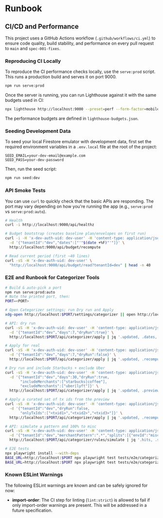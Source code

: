 # Runbook

## CI/CD and Performance

This project uses a GitHub Actions workflow (`.github/workflows/ci.yml`) to ensure code quality, build stability, and performance on every pull request to `main` and `spec-001-fixes`.

### Reproducing CI Locally

To reproduce the CI performance checks locally, use the `serve:prod` script. This runs a production build and serves it on port 9000.

```bash
npm run serve:prod
```

Once the server is running, you can run Lighthouse against it with the same budgets used in CI:

```bash
npx lighthouse http://localhost:9000 --preset=perf --form-factor=mobile --screenEmulation.mobile --budget-path=./lighthouse-budgets.json
```

The performance budgets are defined in `lighthouse-budgets.json`.

### Seeding Development Data

To seed your local Firestore emulator with development data, first set the required environment variables in a `.env.local` file at the root of the project:

```
SEED_EMAIL=your-dev-email@example.com
SEED_PASS=your-dev-password
```

Then, run the seed script:

```bash
npm run seed:dev
```

### API Smoke Tests

You can use `curl` to quickly check that the basic APIs are responding. The port may vary depending on how you're running the app (e.g., `serve:prod` vs `serve:prod:auto`).

```bash
# Health
curl -i http://localhost:9000/api/healthz

# Budget bootstrap (creates baseline plan/envelopes on first run)
curl -i -H 'x-dev-auth-uid: dev-user' -H 'content-type: application/json' \
  -d '{"tenantId":"dev","dates":["'"$(date +%F)"'"]}' \
  http://localhost:9000/api/budget/recompute

# Read current period (first ~40 lines)
curl -sS -H 'x-dev-auth-uid: dev-user' \
  "http://localhost:9000/api/budget/read?tenantId=dev" | head -n 40
```

### E2E and Runbook for Categorizer Tools

```bash
# Build & auto-pick a port
npm run serve:prod:auto
# Note the printed port, then:
PORT=<PORT>

# Open Categorizer settings; run Dry run and Apply
xdg-open http://localhost:$PORT/settings/categorizer || open http://localhost:$PORT/settings/categorizer

# API: dry run
curl -sS -H 'x-dev-auth-uid: dev-user' -H 'content-type: application/json' \
  -d '{"tenantId":"dev","days":7,"dryRun":true}' \
  http://localhost:$PORT/api/categorizer/apply | jq '.updated, .dates, .preview[0]'

# Apply for real
curl -sS -H 'x-dev-auth-uid: dev-user' -H 'content-type: application/json' \
  -d '{"tenantId":"dev","days":7,"dryRun":false}' \
  http://localhost:$PORT/api/categorizer/apply | jq '.updated, .recomputed'

# Dry run and include Starbucks + exclude Uber
curl -sS -H 'x-dev-auth-uid: dev-user' -H 'content-type: application/json' \
  -d '{"tenantId":"dev","days":30,"dryRun":true,
       "includeMerchants":["starbucks|coffee"],
       "excludeMerchants":["uber|lyft"]}' \
  http://localhost:$PORT/api/categorizer/apply | jq '.updated, .preview | length, .preview[0]'

# Apply a curated set of tx ids from the preview
curl -sS -H 'x-dev-auth-uid: dev-user' -H 'content-type: application/json' \
  -d '{"tenantId":"dev","dryRun":false,
       "onlyTxIds":["<txid1>","<txid2>","<txid3>"]}' \
  http://localhost:$PORT/api/categorizer/apply | jq '.updated, .recomputed'

# API: simulate a pattern and 100% to misc
curl -sS -H 'x-dev-auth-uid: dev-user' -H 'content-type: application/json' \
  -d '{"tenantId":"dev","merchantPattern":".*","splits":[{"envId":"misc","pct":100}],"limit":10}' \
  http://localhost:$PORT/api/categorizer/rules/simulate | jq '.hits, .sample | length'

# E2E tests
npx playwright install --with-deps
BASE_URL=http://localhost:$PORT npx playwright test tests/e2e/categorizer-apply.spec.ts
BASE_URL=http://localhost:$PORT npx playwright test tests/e2e/categorizer-rules-api.spec.ts
```

### Known ESLint Warnings

The following ESLint warnings are known and can be safely ignored for now:

- **import-order**: The CI step for linting (`lint:strict`) is allowed to fail if only import-order warnings are present. This will be addressed in a future specification.
